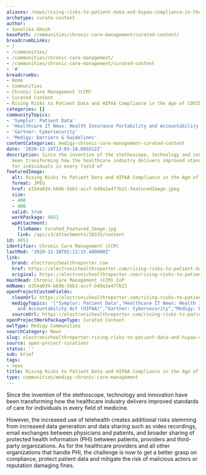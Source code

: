 ```yaml
---
aliases: /news/rising-risks-to-patient-data-and-hipaa-compliance-in-the-age-of-covid-19
archetype: curate-content
author:
- Sonalika Ghosh
basePath: /communities/chronic-care-management/curated-content/
breadcrumbLinks:
- /
- /communities/
- /communities/chronic-care-management/
- /communities/chronic-care-management/curated-content
- '#'
breadcrumbs:
- Home
- Communities
- Chronic Care Management (CCM)
- Curated Content
- Rising Risks to Patient Data and HIPAA Compliance in the Age of COVID-19
categories: []
communityTopics:
- 'Symplur: Patient Data'
- 'Healthcare IT News: Health Insurance Portability and Accountability Act (HIPAA)'
- 'Gartner: Cybersecurity'
- 'Medigy: Barriers & Guidelines'
contentCategories: medigy-chronic-care-management-curated-content
date: '2020-12-24T13:03:18.695512Z'
description: Since the invention of the stethoscope, technology and innovation have
  been transforming how the healthcare industry delivers improved standards of care
  for individuals in every field of
featuredImage:
  alt: Rising Risks to Patient Data and HIPAA Compliance in the Age of COVID-19
  format: JPEG
  href: e254a034-b69b-5bb1-accf-b49a2e477b21-featuredImage.jpeg
  size:
  - 400
  - 400
  valid: true
  workPackage: 4051
  wpAttachment:
    fileName: Curated_Featured_Image.jpg
    link: /api/v3/attachments/10335/content
id: 4051
identifier: Chronic Care Management (CCM)
lastMod: '2020-12-28T02:12:15.480000Z'
link:
  brand: electronichealthreporter.com
  href: https://electronichealthreporter.com/rising-risks-to-patient-data-and-hipaa-compliance-in-the-age-of-covid-19/#more-24338
  original: https://electronichealthreporter.com/rising-risks-to-patient-data-and-hipaa-compliance-in-the-age-of-covid-19/#more-24338
mastHead: Chronic Care Management (CCM) CoP
mdName: e254a034-b69b-5bb1-accf-b49a2e477b21
openProjectCustomFields:
  cleanUrl: https://electronichealthreporter.com/rising-risks-to-patient-data-and-hipaa-compliance-in-the-age-of-covid-19/#more-24338
  medigyTopics: '["Symplur: Patient Data","Healthcare IT News: Health Insurance Portability
    and Accountability Act (HIPAA)","Gartner: Cybersecurity","Medigy: Barriers & Guidelines"]'
  sourceUrl: https://electronichealthreporter.com/rising-risks-to-patient-data-and-hipaa-compliance-in-the-age-of-covid-19/#more-24338
openProjectWorkPackageType: Curated Content
owlType: Medigy Communities
searchCategory: News
slug: electronichealthreporter-rising-risks-to-patient-data-and-hipaa-compliance-in-the-age-of-covid-19
source: open-project-curations
status: ''
sub: brief
tags:
- news
title: Rising Risks to Patient Data and HIPAA Compliance in the Age of COVID-19
type: communities/medigy-chronic-care-management
---
```


<p>Since the invention of the stethoscope, technology and innovation have been transforming how the healthcare industry delivers improved standards of care for individuals in every field of medicine.</p><p>However, the increased use of telehealth creates additional risks stemming from increased data generation and data sharing such as video recordings, email exchanges between physicians and patients, and broader sharing of protected health information (PHI) between patients, providers and third-party organizations. As for the healthcare providers and all other organizations that handle PHI, the challenge is now to get a better grasp on compliance, protect patient data and mitigate the risk of malicious actors or reputation damaging fines.&nbsp;</p>